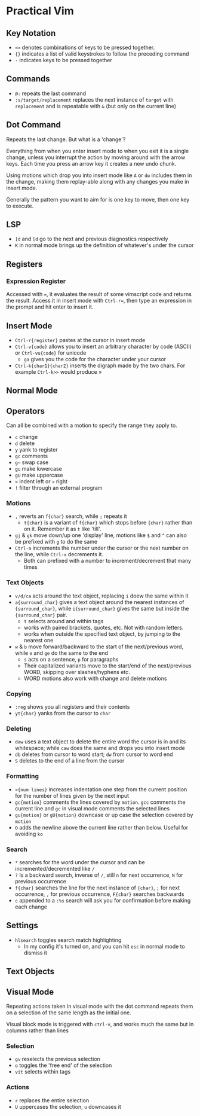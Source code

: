 # Practical Vim

## Key Notation

- `<>` denotes combinations of keys to be pressed together.
- `{}` indicates a list of valid keystrokes to follow the preceding command
- `-` indicates keys to be pressed together

## Commands

- `@:` repeats the last command
- `:s/target/replacement` replaces the next instance of `target` with `replacement` and is repeatable with `&` (but only on the current line)

## Dot Command

Repeats the last change. But what is a 'change'?

Everything from when you enter insert mode to when you exit it is a single change, unless you interrupt the action by moving around with the arrow keys. Each time you press an arrow key it creates a new undo chunk.

Using motions which drop you into insert mode like `A` or `dw` includes them in the change, making them replay-able along with any changes you make in insert mode.

Generally the pattern you want to aim for is one key to move, then one key to execute.

## LSP

- `]d` and `[d` go to the next and previous diagnostics respectively
- `K` in normal mode brings up the definition of whatever's under the cursor

## Registers

### Expression Register

Accessed with `=`, it evaluates the result of some vimscript code and returns the result. Access it in insert mode with `Ctrl-r=`, then type an expression in the prompt and hit enter to insert it.

## Insert Mode

- `Ctrl-r{register}` pastes at the cursor in insert mode
- `Ctrl-v{code}` allows you to insert an arbitrary character by code (ASCII) or `Ctrl-vu{code}` for unicode
  - `ga` gives you the code for the character under your cursor
- `Ctrl-k{char1}{char2}` inserts the digraph made by the two chars. For example `Ctrl-k>>` would produce »

## Normal Mode

## Operators

Can all be combined with a motion to specify the range they apply to.

- `c` change
- `d` delete
- `y` yank to register
- `gc` comments
- `g~` swap case
- `gu` make lowercase
- `gU` make uppercase
- `<` indent left or `>` right
- `!` filter through an external program

### Motions

- `,` reverts an `f{char}` search, while `;` repeats it
  - `t{char}` is a variant of `f{char}` which stops before `{char}` rather than on it. Remember it as `t` like 'till'.
- `gj` & `gk` move down/up one 'display' line, motions like `$` and `^` can also be prefixed with `g` to do the same
- `Ctrl-a` increments the number under the cursor or the next number on the line, while `Ctrl-x` decrements it.
  - Both can prefixed with a number to increment/decrement that many times

### Text Objects

- `v/d/ca` acts around the text object, replacing `i` doew the same within it
- `a{surround_char}` gives a text object around the nearest instances of `{surround_char}`, while `i{surround_char}` gives the same but inside the `{surround_char}` pair.
  - `t` selects around and within tags
  - works with paired brackets, quotes, etc. Not with random letters.
  - works when outside the specified text object, by jumping to the nearest one
- `w` & `b` move forward/backward to the start of the next/previous word, while `e` and `ge` do the same to the end
  - `s` acts on a sentence, `p` for paragraphs
  - Their capitalized variants move to the start/end of the next/previous WORD, skipping over slashes/hyphens etc.
  - WORD motions also work with change and delete motions

### Copying

- `:reg` shows you all registers and their contents
- `yt{char}` yanks from the cursor to `char`

### Deleting

- `daw` uses a text object to delete the entire word the cursor is in and its whitespace; while `caw` does the same and drops you into insert mode
- `db` deletes from cursor to word start; `dw` from cursor to word end
- `S` deletes to the end of a line from the cursor

### Formatting

- `>{num lines}` increases indentation one step from the current position for the number of lines given by the next input
- `gc{motion}` comments the lines covered by `motion`. `gcc` comments the current line and `gc` in visual mode comments the selected lines
- `gu{motion}` or `gU{motion}` downcase or up case the selection covered by `motion`
- `O` adds the newline above the current line rather than below. Useful for avoiding `ko`

### Search

- `*` searches for the word under the cursor and can be incremented/decremented like `/`
- `?` Is a backward search, inverse of `/`, still `n` for next occurrence, `N` for previous occurrence
- `f{char}` searches the line for the next instance of `{char}`, `;` for next occurrence, `,` for previous occurrence, `F{char}` searches backwards
- `c` appended to a `:%s` search will ask you for confirmation before making each change

## Settings

- `hlsearch` toggles search match highlighting
  - In my config it's turned on, and you can hit `esc` in normal mode to dismiss it

## Text Objects

## Visual Mode

Repeating actions taken in visual mode with the dot command repeats them on a selection of the same length as the initial one.

Visual block mode is triggered with `ctrl-v`, and works much the same but in columns rather than lines

### Selection

- `gv` reselects the previous selection
- `o` toggles the 'free end' of the selection
- `vit` selects within tags

### Actions

- `r` replaces the entire selection
- `U` uppercases the selection, `u` downcases it
